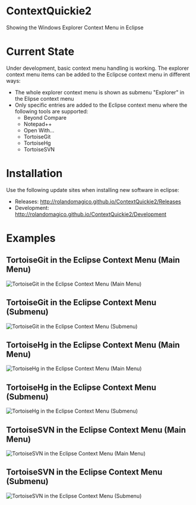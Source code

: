 # ContextQuickie2
Showing the Windows Explorer Context Menu in Eclipse

# Current State
Under development, basic context menu handling is working.
The explorer context menu items can be added to the Eclipcse context menu in different ways:
- The whole explorer context menu is shown as submenu "Explorer" in the Elipse context menu
- Only specific entries are added to the Eclipse context menu where the following tools are supported:
  - Beyond Compare
  - Notepad++
  - Open With...
  - TortoiseGit
  - TortoiseHg
  - TortoiseSVN

# Installation
Use the following update sites when installing new software in eclipse:
* Releases: http://rolandomagico.github.io/ContextQuickie2/Releases
* Development: http://rolandomagico.github.io/ContextQuickie2/Development

# Examples

## TortoiseGit in the Eclipse Context Menu (Main Menu)

![TortoiseGit in the Eclipse Context Menu (Main Menu)](https://github.com/RolandoMagico/ContextQuickie2/raw/main/Images/EclipseExample_TortoiseGit_MainMenu.png)

## TortoiseGit in the Eclipse Context Menu (Submenu)

![TortoiseGit in the Eclipse Context Menu (Submenu)](https://github.com/RolandoMagico/ContextQuickie2/raw/main/Images/EclipseExample_TortoiseGit.png)

## TortoiseHg in the Eclipse Context Menu (Main Menu)

![TortoiseHg in the Eclipse Context Menu (Main Menu)](https://github.com/RolandoMagico/ContextQuickie2/raw/main/Images/EclipseExample_TortoiseHg_MainMenu.png)

## TortoiseHg in the Eclipse Context Menu (Submenu)

![TortoiseHg in the Eclipse Context Menu (Submenu)](https://github.com/RolandoMagico/ContextQuickie2/raw/main/Images/EclipseExample_TortoiseHg.png)

## TortoiseSVN in the Eclipse Context Menu (Main Menu)

![TortoiseSVN in the Eclipse Context Menu (Main Menu)](https://github.com/RolandoMagico/ContextQuickie2/raw/main/Images/EclipseExample_TortoiseSVN_MainMenu.png)

## TortoiseSVN in the Eclipse Context Menu (Submenu)

![TortoiseSVN in the Eclipse Context Menu (Submenu)](https://github.com/RolandoMagico/ContextQuickie2/raw/main/Images/EclipseExample_TortoiseSVN.png)
